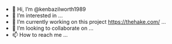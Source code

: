 - 👋 Hi, I’m @kenbazilworth1989
- 👀 I’m interested in ...
- 🌱 I’m currently working on this project https://thehake.com/ ...
- 💞️ I’m looking to collaborate on ...
- 📫 How to reach me ...

<!---
kenbazilworth1989/kenbazilworth1989 is a ✨ special ✨ repository because its `README.md` (this file) appears on your GitHub profile.
You can click the Preview link to take a look at your changes.
--->
